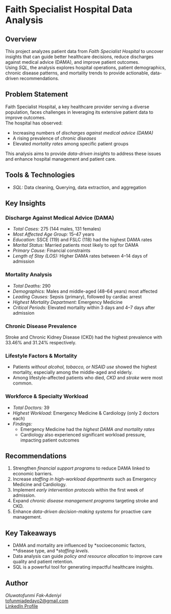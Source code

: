 #  Faith Specialist Hospital Data Analysis

##  Overview
This project analyzes patient data from *Faith Specialist Hospital* to uncover insights that can guide better healthcare decisions, reduce discharges against medical advice (DAMA), and improve patient outcomes.  
Using *SQL*, the analysis explores hospital operations, patient demographics, chronic disease patterns, and mortality trends to provide actionable, data-driven recommendations.


##  Problem Statement
Faith Specialist Hospital, a key healthcare provider serving a diverse population, faces challenges in leveraging its extensive patient data to improve outcomes.  
The hospital has observed:
- Increasing numbers of *discharges against medical advice (DAMA)*
- A rising prevalence of *chronic diseases*
- Elevated *mortality rates* among specific patient groups  

This analysis aims to provide *data-driven insights* to address these issues and enhance hospital management and patient care.


##  Tools & Technologies
- *SQL:* Data cleaning, Querying, data extraction, and aggregation  


##  Key Insights

###  Discharge Against Medical Advice (DAMA)
- *Total Cases:* 275 (144 males, 131 females)  
- *Most Affected Age Group:* 15–47 years  
- *Education:* SSCE (119) and FSLC (118) had the highest DAMA rates  
- *Marital Status:* Married patients most likely to opt for DAMA  
- *Primary Cause:* Financial constraints  
- *Length of Stay (LOS):* Higher DAMA rates between 4–14 days of admission  


###  Mortality Analysis
- *Total Deaths:* 290  
- *Demographics:* Males and middle-aged (48–64 years) most affected  
- *Leading Causes:* Sepsis (primary), followed by cardiac arrest  
- *Highest Mortality Department:* Emergency Medicine  
- *Critical Periods:* Elevated mortality within 3 days and 4–7 days after admission  


###  Chronic Disease Prevalence
Stroke and Chronic Kidney Disease (CKD) had the highest prevalence with 33.46% and 31.24% respectively.

###  Lifestyle Factors & Mortality
- Patients *without alcohol, tobacco, or NSAID use* showed the highest mortality, especially among the middle-aged and elderly.  
- Among lifestyle-affected patients who died, *CKD* and *stroke* were most common.


###  Workforce & Specialty Workload
- *Total Doctors:* 39  
- *Highest Workload:* Emergency Medicine & Cardiology (only 2 doctors each)  
- *Findings:*
  - Emergency Medicine had the *highest DAMA and mortality rates*  
  - Cardiology also experienced significant workload pressure, impacting patient outcomes  


##  Recommendations
1. Strengthen *financial support programs* to reduce DAMA linked to economic barriers.  
2. Increase *staffing in high-workload departments* such as Emergency Medicine and Cardiology.  
3. Implement *early intervention protocols* within the first week of admission.  
4. Expand *chronic disease management programs* targeting stroke and CKD.  
5. Enhance *data-driven decision-making systems* for proactive care management.  


##  Key Takeaways
- DAMA and mortality are influenced by *socioeconomic factors, **disease type, and **staffing levels*.  
- Data analysis can guide *policy and resource allocation* to improve care quality and patient retention.  
- SQL is a powerful tool for generating impactful healthcare insights.  


##  Author
*Oluwatofunmi Fak-Adeniyi*  
 tofunmiadedayo2@gmail.com  
 [LinkedIn Profile](https://www.linkedin.com/in/oluwatofunmi-fak-adeniyi-584909260/)  


